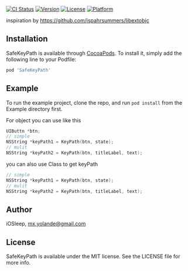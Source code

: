
[![CI Status](http://img.shields.io/travis/iOSleep/SafeKeyPath.svg?style=flat)](https://travis-ci.org/iOSleep/SafeKeyPath)
[![Version](https://img.shields.io/cocoapods/v/SafeKeyPath.svg?style=flat)](http://cocoapods.org/pods/SafeKeyPath)
[![License](https://img.shields.io/cocoapods/l/SafeKeyPath.svg?style=flat)](http://cocoapods.org/pods/SafeKeyPath)
[![Platform](https://img.shields.io/cocoapods/p/SafeKeyPath.svg?style=flat)](http://cocoapods.org/pods/SafeKeyPath)

inspiration by https://github.com/jspahrsummers/libextobjc

## Installation

SafeKeyPath is available through [CocoaPods](http://cocoapods.org). To install
it, simply add the following line to your Podfile:

```ruby
pod 'SafeKeyPath'
```

## Example

To run the example project, clone the repo, and run `pod install` from the Example directory first.

For object you can use like this


```objective-c
UIButtn *btn;
// simple
NSString *keyPath1 = KeyPath(btn, state);
// mulit
NSString *keyPath2 = KeyPath(btn, titleLabel, text);
```

you can also use Class to get keyPath

```objective-c
// simple
NSString *keyPath1 = KeyPath(btn, state);
// mulit
NSString *keyPath2 = KeyPath(btn, titleLabel, text);
```


## Author

iOSleep, mx.yolande@gmail.com

## License

SafeKeyPath is available under the MIT license. See the LICENSE file for more info.
